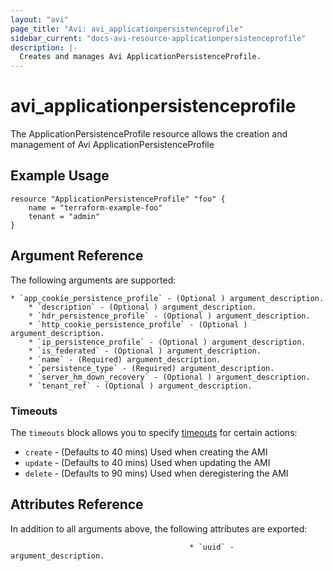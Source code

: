 ```yaml
---
layout: "avi"
page_title: "Avi: avi_applicationpersistenceprofile"
sidebar_current: "docs-avi-resource-applicationpersistenceprofile"
description: |-
  Creates and manages Avi ApplicationPersistenceProfile.
---
```


# avi_applicationpersistenceprofile

The ApplicationPersistenceProfile resource allows the creation and management of Avi ApplicationPersistenceProfile

## Example Usage

```hcl
resource "ApplicationPersistenceProfile" "foo" {
    name = "terraform-example-foo"
    tenant = "admin"
}
```

## Argument Reference

The following arguments are supported:

    * `app_cookie_persistence_profile` - (Optional ) argument_description.
        * `description` - (Optional ) argument_description.
        * `hdr_persistence_profile` - (Optional ) argument_description.
        * `http_cookie_persistence_profile` - (Optional ) argument_description.
        * `ip_persistence_profile` - (Optional ) argument_description.
        * `is_federated` - (Optional ) argument_description.
        * `name` - (Required) argument_description.
        * `persistence_type` - (Required) argument_description.
        * `server_hm_down_recovery` - (Optional ) argument_description.
        * `tenant_ref` - (Optional ) argument_description.

### Timeouts

The `timeouts` block allows you to specify [timeouts](https://www.terraform.io/docs/configuration/resources.html#timeouts) for certain actions:

* `create` - (Defaults to 40 mins) Used when creating the AMI
* `update` - (Defaults to 40 mins) Used when updating the AMI
* `delete` - (Defaults to 90 mins) Used when deregistering the AMI

## Attributes Reference

In addition to all arguments above, the following attributes are exported:

                                            * `uuid` - argument_description.
